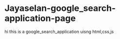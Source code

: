 # Jayaselan-google_search-application-page
hi this is a google_search_application uisng html,css,js 
